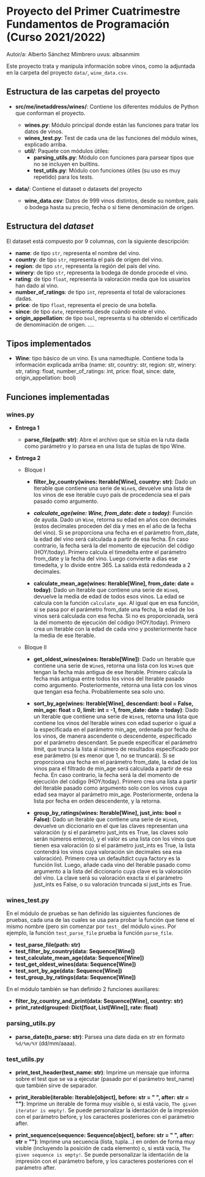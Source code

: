 # Proyecto del Primer Cuatrimestre Fundamentos de Programación (Curso 2021/2022)
Autor/a: Alberto Sánchez Mimbrero   uvus: albsanmim

Este proyecto trata y manipula información sobre vinos, como la adjuntada en la carpeta del proyecto <code>data/</code>, <code>wine_data.csv</code>.


## Estructura de las carpetas del proyecto

* **src/me/inetaddress/wines/**: Contiene los diferentes módulos de Python que conforman el proyecto.
  * **wines.py**: Módulo principal donde están las funciones para tratar los datos de vinos.
  * **wines_test.py**: Test de cada una de las funciones del módulo wines, explicado arriba.
  * **util/**: Paquete con módulos útiles:
    * **parsing_utils.py**: Módulo con funciones para parsear tipos que no se incluyen en builtins.
    * **test_utils.py**: Módulo con funciones útiles (su uso es muy repetido) para los tests.

* **data/**: Contiene el dataset o datasets del proyecto
    * **wine_data.csv**: Datos de 999 vinos distintos, desde su nombre, país o bodega hasta su precio, fecha o si tiene denominación de origen.

## Estructura del *dataset*

El dataset está compuesto por 9 columnas, con la siguiente descripción:

* **name**: de tipo <code>str</code>, representa el nombre del vino.
* **country**: de tipo <code>str</code>, representa el país de origen del vino.
* **region**: de tipo <code>str</code>, representa la región del país del vino.
* **winery**: de tipo <code>str</code>, representa la bodega de donde procede el vino.
* **rating**: de tipo <code>float</code>, representa la valoración media que los usuarios han dado al vino.
* **number_of_ratings**: de tipo <code>int</code>, representa el total de valoraciones dadas.
* **price**: de tipo <code>float</code>, representa el precio de una botella.
* **since**: de tipo <code>date</code>, representa desde cuándo existe el vino.
* **origin_appellation**: de tipo <code>bool</code>, representa si ha obtenido el certificado de denominación de origen.
....

## Tipos implementados

* **Wine**: tipo básico de un vino. Es una namedtuple. Contiene toda la información explicada arriba (name: str, country: str, region: str, winery: str, rating: float, number_of_ratings: int, price: float, since: date, origin_appellation: bool)

## Funciones implementadas
### wines.py

* **Entrega 1**

  * **parse_file(path: str)**: Abre el archivo que se sitúa en la ruta dada como parámetro y lo parsea en una lista de tuplas de tipo Wine.

* **Entrega 2**

  * Bloque I

    * **filter_by_country(wines: Iterable[Wine], country: str)**: Dado un Iterable que contiene una serie de <code>Wine</code>s, devuelve una lista de los vinos de ese iterable cuyo país de procedencia sea el país pasado como argumento.

    * ***calculate_age(wine: Wine, from_date: date = today)***: Función de ayuda. Dado un <code>Wine</code>, retorna su edad en años con decimales (estos decimales proceden del día y mes en el año de la fecha del vino). Si se proporciona una fecha en el parámetro from_date, la edad del vino será calculada a partir de esa fecha. En caso contrario, la fecha será la del momento de ejecución del código (HOY/today).
Primero calcula el timedelta entre el parámetro from_date y la fecha del vino. Luego convierte a días ese timedelta, y lo divide entre 365. La salida está redondeada a 2 decimales.

    * **calculate_mean_age(wines: Iterable[Wine], from_date: date = today)**: Dado un Iterable que contiene una serie de <code>Wine</code>s, devuelve la media de edad de todos esos vinos. La edad se calcula con la función <code>calculate_age</code>. Al igual que en esa función, si se pasa por el parámetro from_date una fecha, la edad de los vinos será calculada con esa fecha. Si no es proporcionada, será la del momento de ejecución del código (HOY/today). 
Primero crea un Iterable con la edad de cada vino y posteriormente hace la media de ese Iterable.

  * Bloque II

    * **get_oldest_wines(wines: Iterable[Wine])**: Dado un Iterable que contiene una serie de <code>Wine</code>s, retorna una lista con los <code>Wine</code>s que tengan la fecha más antigua de ese Iterable. 
Primero calcula la fecha más antigua entre todos los vinos del Iterable pasado como argumento. Posteriormente, retorna una lista con los vinos que tengan esa fecha. Probablemente sea solo uno.

    * **sort_by_age(wines: Iterable[Wine], descendant: bool = False, min_age: float = 0, limit: int = -1, from_date: date = today)**: Dado un Iterable que contiene una serie de <code>Wine</code>s,  retorna una lista que contiene los vinos del Iterable wines con edad superior o igual a la especificada en el parámetro min_age, ordenada por fecha de los vinos, de manera ascendente o descendente, especificado por el parámetro descendant. 
Se puede especificar el parámetro limit, que trunca la lista al número de resultados especificado por ese parámetro (si es menor que 1, no se truncará). 
Si se proporciona una fecha en el parámetro from_date, la edad de los vinos para el filtrado de min_age será calculada a partir de esa fecha. En caso contrario, la fecha será la del momento de ejecución del código (HOY/today). 
Primero crea una lista a partir del Iterable pasado como argumento solo con los vinos cuya edad sea mayor al parámetro min_age. Posteriormente, ordena la lista por fecha en orden descendente, y la retorna.

    * **group_by_ratings(wines: Iterable[Wine], just_ints: bool = False)**: Dado un Iterable que contiene una serie de <code>Wine</code>s, devuelve un diccionario en el que las claves representan una valoración (y si el parámetro just_ints es True, las claves solo serán números enteros), y el valor es una lista con los vinos que tienen esa valoración (o si el parámetro just_ints es True, la lista contendrá los vinos cuya valoración sin decimales sea esa valoración).
Primero crea un defaultdict cuya factory es la función list. Luego, añade cada vino del Iterable pasado como argumento a la lista del diccionario cuya clave es la valoración del vino. La clave será su valoración exacta si el parámetro just_ints es False, o su valoración truncada si just_ints es True.

### wines_test.py

En el módulo de pruebas se han definido las siguientes funciones de pruebas, cada una de las cuales se usa para probar la función que tiene el mismo nombre (pero sin comenzar por <code>test_</code> del módulo <code>wines</code>. Por ejemplo, la función <code>test_parse_file</code> prueba la función <code>parse_file</code>.

* **test_parse_file(path: str)**
* **test_filter_by_country(data: Sequence[Wine])**
* **test_calculate_mean_age(data: Sequence[Wine])**
* **test_get_oldest_wines(data: Sequence[Wine])**
* **test_sort_by_age(data: Sequence[Wine])**
* **test_group_by_ratings(data: Sequence[Wine])**

En el módulo también se han definido 2 funciones auxiliares:
* **filter_by_country_and_print(data: Sequence[Wine], country: str)**
* **print_rated(grouped: Dict[float, List[Wine]], rate: float)**

### parsing_utils.py

* **parse_date(to_parse: str)**: Parsea una date dada en str en formato <code>%d/%m/%Y</code> (dd/mm/aaaa).

### test_utils.py

* **print_test_header(test_name: str)**: Imprime un mensaje que informa sobre el test que se va a ejecutar (pasado por el parámetro test_name) que también sirve de separador.

* **print_iterable(iterable: Iterable[object], before: str = " ", after: str = "")**: Imprime un iterable de forma muy visible o, si está vacío, <code>The given iterator is empty!</code>. Se puede personalizar la identación de la impresión con el parámetro before, y los caracteres posteriores con el parámetro after.

* **print_sequence(sequence: Sequence[object], before: str = " ", after: str = "")**: Imprime una secuencia (lista, tupla...) en orden de forma muy visible (incluyendo la posición de cada elemento) o, si está vacía, <code>The given sequence is empty!</code>. Se puede personalizar la identación de la impresión con el parámetro before, y los caracteres posteriores con el parámetro after.